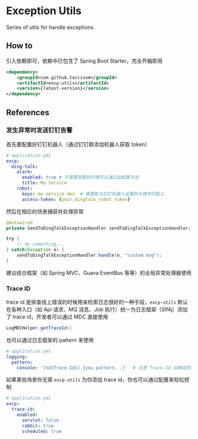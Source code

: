 # Exception Utils

Series of utils for handle exceptions.

## How to

引入依赖即可，依赖中已包含了 Spring Boot Starter，完全开箱即用

```xml
<dependency>
    <groupId>com.github.taccisum</groupId>
    <artifactId>excp-utils</artifactId>
    <version>{latest-version}</version>
</dependency>
```

## References

### 发生异常时发送钉钉告警

首先要配置好钉钉机器人（通过钉钉群添加机器人获取 token）

```yaml
# application.yml
excp:
  ding-talk:
    alarm:
      enabled: true # 不需要告警的环境可以通过此配置关闭
      title: My Service
    robot:
      keys: my-service-dev  # 需要能与钉钉机器人设置的关键字匹配上
      access-token: {your_dingtalk_robot_token}
```

然后在相应的场景捕获并处理异常

```java
@Autowired
private SendToDingTalkExceptionHandler sendToDingTalkExceptionHandler;

try {
    // do something...
} catch(Exception e) {
    sendToDingTalkExceptionHandler.handle(e, "custom msg");
}
```

建议结合框架（如 Spring MVC、Guava EventBus 等等）的全局异常处理器使用


### Trace ID

trace id 是排查线上错误的时候用来检索日志很好的一种手段，`excp-utils` 默认在各种入口（如 Api 请求、MQ 消息、Job 执行）统一为日志框架（Slf4j）添加了 trace id，开发者可以通过 MDC 直接使用

```java
LogMDCHelper.getTraceId()
```

也可以通过日志框架的 pattern 来使用

```yaml
# application.yml
logging:
  pattern:
    console: '[%X{Trace-Id}] {you pattern...}'  # 注意 Trace-Id 应换成你定义的 key
```

如果某些场景你无需 `excp-utils` 为你添加 trace id，你也可以通过配置来轻松控制
```yaml
# application.yml
excp:
  trace-id:
    enabled:
      servlet: false
      rabbit: true
      scheduled: true
```


